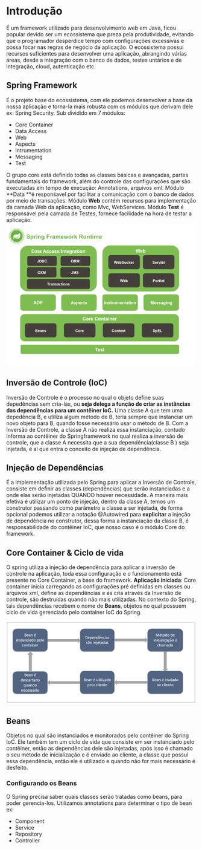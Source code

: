 # Introdução
É um framework utilizado para desenvolvimento web em Java, ficou popular devido ser um ecossistema que preza pela produtividade, evitando que o programador desperdice tempo com configurações excessivas e possa focar nas regras de negócio da aplicação.
O ecossistema possui recursos suficientes para desenvolver uma aplicação, abrangindo várias áreas, desde a integração com o banco de dados, testes untários e de integração, cloud, autenticação etc.
## Spring Framework
É o projeto base do ecossistema, com ele podemos desenvolver a base da nossa aplicação e torna-la mais robusta com os módulos que derivam dele ex: Spring Security.
Sub dividido em 7 módulos:
+ Core Container
+ Data Access
+ Web
+ Aspects
+ Intrumentation
+ Messaging
+ Test

O grupo core está definido todas as classes básicas e avançadas, partes fundamentais do framework, além do controle das configurações que são executadas em tempo de execução: Annotations, arquivos xml.
Módulo **Data **é responśavel por facilitar a comunicação com o banco de dados por meio de transações.
Módulo **Web** contém recursos para implementação da camada Web da aplicação, como Mvc, WebServices.
Módulo **Test** é responsável pela camada de Testes, fornece facilidade na hora de testar a aplicação.
![](img/springScheme.png)
## Inversão de Controle (IoC)
Inversão de Controle é o processo no qual o objeto define suas depedências sem cria-las, ou **seja delega a função de criar as instâncias das dependências para um contêiner IoC.**
Uma classe A que tem uma depedência B, e utiliza algum método de B, teria sempre que instanciar um novo objeto para B, quando fosse necessário usar o método de B.
Com a Inversão de Controle, a classe A não realiza essa instanciação, contudo informa ao contêiner do Springframework no qual realiza a inversão de controle, que a classe A necessita que a sua dependência(classe B ) seja injetada, é aí que entra o conceito de injeção de dependência. 
## Injeção de Dependências
É a implementação utilizada pelo Spring para aplicar a Inversão de Controle, consiste em definir as classes (dependências) que serão instanciadas  e a onde elas serão injetadas QUANDO houver necessidade.
A maneira mais efetiva é utilizar um ponto de injeção, dentro da classe A, temos um construtor passando como parâmetro a classe a ser injetada, de forma opcional podemos utilizar a notação @Autowired para **explicitar** a injeção de dependência no construtor, dessa forma a instanciação da classe B, é responsabilidade do contêiner IoC, que nosso caso é o módulo Core do framework.
## Core Container & Ciclo de vida
O spring utiliza a injeção de dependência para aplicar a inversão de controle na aplicação, toda essa configuração e o funcionamento está presente no Core Container, a base do framework.
**Aplicação iniciada**:
Core container inicia carregando as configurações pré definidas em classes ou arquivos xml, define as dependências e as cria através da Inversão de controle, são destruídas quando não mais utilizadas.
No contexto do Spring, tais dependências recebem o nome de **Beans**, objetos no qual possuem ciclo de vida gerenciado pelo container IoC do Spring.

![](img/containerLifeCycle.png)
## Beans
Objetos no qual são instanciados e monitorados pelo  contêiner do Spring IoC. Ele também tem um ciclo de vida que consiste em ser instanciado pelo contêiner, então as dependências dele são injetadas, após isso é chamado o seu método de inicialização e é enviado ao cliente, a classe que possui essa dependência, então ele é utilizado e quando não for mais necessário é desfeito.
### Configurando os Beans
O Spring precisa saber quais classes serão tratadas como beans, para poder gerencia-los. Utilizamos annotations para determinar o tipo de bean ex:
+ Component
+ Service
+ Repository
+ Controller
